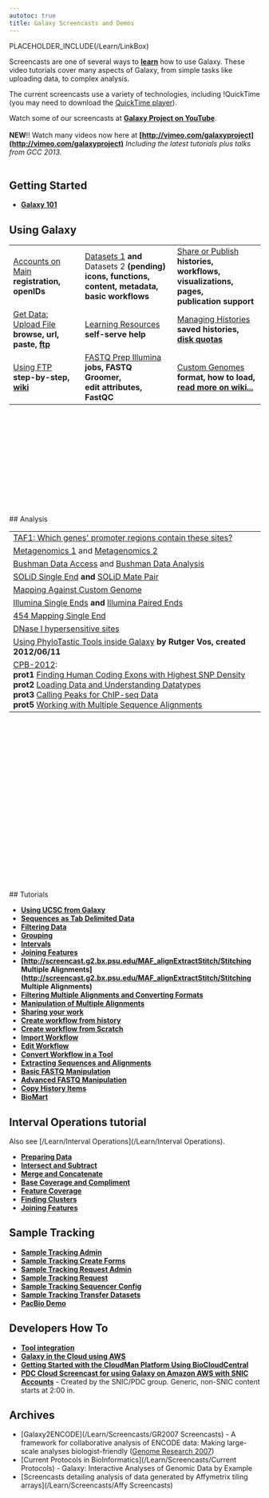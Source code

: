 ```yaml
---
autotoc: true
title: Galaxy Screencasts and Demos
---
```



PLACEHOLDER_INCLUDE(/Learn/LinkBox)
<div class='left'></div>

Screencasts are one of several ways to **[learn](..)** how to use Galaxy.  These video tutorials cover many aspects of Galaxy, from simple tasks like uploading data, to complex analysis.

The current screencasts use a variety of technologies, including !QuickTime (you may need to download the [QuickTime player](http://www.apple.com/quicktime/download/)).

Watch some of our screencasts at **[Galaxy Project on YouTube](http://www.youtube.com/user/nekrut/videos)**.
<br />
<br />
**NEW**!! Watch many videos now here at **[http://vimeo.com/galaxyproject](http://vimeo.com/galaxyproject)**
*Including the latest tutorials plus talks from GCC 2013.*
<br />
<br />
## Getting Started

* **[Galaxy 101](http://screencast.g2.bx.psu.edu/galaxy101/)**

## Using Galaxy
<div class='left'> 
<table>
  <tr>
    <td> </strong><a href='http://vimeo.com/galaxyproject/accounts'>Accounts on Main</a><strong><br /> registration, openIDs</td>
    <td> </strong><a href='http://vimeo.com/galaxyproject/datasets1'>Datasets 1</a><strong> and </strong>Datasets 2<strong> (pending) <br /> icons, functions, <br /> content, metadata, <br /> basic workflows </td>
    <td> </strong><a href='http://vimeo.com/galaxyproject/sharepublish'>Share or Publish</a><strong> <br /> histories, workflows, <br /> visualizations, pages, <br /> publication support </td>
  </tr>
  <tr>
    <td> </strong><a href='http://vimeo.com/galaxyproject/upload'>Get Data: Upload File</a><strong> <br /> browse, url, paste, <a href='http://screencast.g2.bx.psu.edu/quickie_17_ftp_upload/flow.html'>ftp</a> </td>
    <td> </strong><a href='http://vimeo.com/galaxyproject/learning'>Learning Resources</a><strong> <br /> self-serve help </td>
    <td> </strong><a href='http://vimeo.com/galaxyproject/managehistories'>Managing Histories</a><strong> <br /> saved histories, <a href='/Main'>disk quotas</a> </td>
  </tr>
  <tr>
    <td> </strong><a href='http://screencast.g2.bx.psu.edu/quickie_17_ftp_upload/flow.html'>Using FTP</a><strong> <br /> step-by-step, <a href='/FTPUpload'> wiki</a> </td>
    <td> </strong><a href='http://vimeo.com/galaxyproject/fastqprep'>FASTQ Prep Illumina</a><strong> <br /> jobs, FASTQ Groomer, <br /> edit attributes, FastQC </td>
    <td> </strong><a href='http://vimeo.com/galaxyproject/customgenome'>Custom Genomes</a><strong> <br /> format, how to load, <br /> <a href='/Learn/CustomGenomes'>read more on wiki...</a></td>
  </tr>
</table>

</div>
<br />
<br />
<br />
<br />
<br />
<br />
<br />
<br />
<br />
<br />
<br />
<br />
## Analysis
<div class='left'>
<table>
  <tr>
    <td> </strong><a href='http://screencast.g2.bx.psu.edu/flash/TAF1.html'>TAF1: Which genes' promoter regions contain these sites?</a><strong> </td>
  </tr>
  <tr>
    <td> </strong><a href='http://screencast.g2.bx.psu.edu/flash/mg_screencast_1.html'>Metagenomics 1</a> and <a href='http://screencast.g2.bx.psu.edu/flash/mg_screencast_2.html'>Metagenomics 2</a><strong> </td>
  </tr>
  <tr>
    <td> </strong><a href='http://screencast.g2.bx.psu.edu/bushman_access/flow.html'>Bushman Data Access</a> and <a href='http://screencast.g2.bx.psu.edu/bushman_analysis/flow.html'>Bushman Data Analysis</a><strong> </td>
  </tr>
  <tr>
    <td> </strong><a href='http://screencast.g2.bx.psu.edu/quickie8_solid_single_end/flow.html'>SOLiD Single End</a><strong> and </strong><a href='http://screencast.g2.bx.psu.edu/quickie9_solid_mate_pair/flow.html'>SOLiD Mate Pair</a><strong> </td>
  </tr>
  <tr>
    <td> </strong><a href='http://screencast.g2.bx.psu.edu/quickie10_custom_genome/flow.html'>Mapping Against Custom Genome</a><strong> </td>
  </tr>
  <tr>
    <td> </strong><a href='http://screencast.g2.bx.psu.edu/quickie_11_illumina_se/flow.html'>Illumina Single Ends</a><strong> and </strong><a href='http://screencast.g2.bx.psu.edu/quickie12_illumina_pe/flow.html'>Illumina Paired Ends</a><strong> </td>
  </tr>
  <tr>
    <td> </strong><a href='http://screencast.g2.bx.psu.edu/quickie_15_lastz_frag/flow.html'>454 Mapping Single End</a><strong> </td>
  </tr>
  <tr>
    <td> </strong><a href='http://screencast.g2.bx.psu.edu/DNaseIHSS/'>DNase I hypersensitive sites</a><strong> </td>
  </tr>
  <tr>
    <td> </strong><a href='http://www.youtube.com/watch?v=kMME658xOu4&feature=youtu.be'>Using PhyloTastic Tools inside Galaxy</a><strong> by Rutger Vos, created 2012/06/11 </td>
  </tr>
  <tr>
    <td> </strong><a href='http://main.g2.bx.psu.edu/u/galaxyproject/p/using-galaxy-2012'>CPB-2012</a>:<strong> <br /> prot1 </strong><a href='http://vimeo.com/galaxyproject/cbp-usinggalaxy1'>Finding Human Coding Exons with Highest SNP Density</a><strong> <br /> prot2 </strong><a href='http://vimeo.com/galaxyproject/cbp-usinggalaxy2'>Loading Data and Understanding Datatypes</a><strong> <br /> prot3 </strong><a href='http://vimeo.com/galaxyproject/cbp-usinggalaxy3'>Calling Peaks for ChIP-seq Data</a><strong> <br /> prot5 </strong><a href='http://vimeo.com/galaxyproject/cbp-usinggalaxy5'>Working with Multiple Sequence Alignments</a><strong> </td>
  </tr>
</table>

</div>
<br />
<br />
<br />
<br />
<br />
<br />
<br />
<br />
<br />
<br />
<br />
<br />
<br />
<br />
<br />
<br />
<br />
<br />
<br />
<br />
## Tutorials

* **[Using UCSC from Galaxy](http://screencast.g2.bx.psu.edu/UCSC2Galaxy/)**
* **[Sequences as Tab Delimited Data](http://screencast.g2.bx.psu.edu/quickie1_TabSeq/flow.html)** 
* **[Filtering Data](http://screencast.g2.bx.psu.edu/microFilterTabData/)**
* **[Grouping](http://screencast.g2.bx.psu.edu/quickie2_Grouping/flow.html)** 
* **[Intervals](http://screencast.g2.bx.psu.edu/quickie3_Intervals/flow.html)**
* **[Joining Features](http://screencast.g2.bx.psu.edu/quickie5_join/flow.html)**
* **[http://screencast.g2.bx.psu.edu/MAF_alignExtractStitch/Stitching Multiple Alignments](http://screencast.g2.bx.psu.edu/MAF_alignExtractStitch/Stitching Multiple Alignments)**
* **[Filtering Multiple Alignments and Converting Formats](http://screencast.g2.bx.psu.edu/MAF_alignFilterConvert/)**
* **[Manipulation of Multiple Alignments](http://screencast.g2.bx.psu.edu/MAF_manipulation)**
* **[Sharing your work](http://screencast.g2.bx.psu.edu/flash/Sharing.html)**
* **[Create workflow from history](http://screencast.g2.bx.psu.edu/flash/WorkflowFromHistory.html)** 
* **[Create workflow from Scratch](http://screencast.g2.bx.psu.edu/flash/WorkflowFromScratch.html)**
* **[Import Workflow](http://screencast.g2.bx.psu.edu/mt-workflowImport/)**
* **[Edit Workflow](http://screencast.g2.bx.psu.edu/GR_WF_4B/)**
* **[Convert Workflow in a Tool](http://screencast.g2.bx.psu.edu/GR_WF_6/)**
* **[Extracting Sequences and Alignments](http://screencast.g2.bx.psu.edu/flash/SeqAlign.html)**
* **[Basic FASTQ Manipulation](http://screencast.g2.bx.psu.edu/quickie_13_fastq_basic/flow.html)** 
* **[Advanced FASTQ Manipulation](http://screencast.g2.bx.psu.edu/quickie_14_fastq_adv/flow.html)** 
* **[Copy History Items](http://screencast.g2.bx.psu.edu/quickie_16_copyingHistoryItems/index.html)**
* **[BioMart](http://screencast.g2.bx.psu.edu/BioMart2Galaxy/)**


## Interval Operations tutorial

Also see [/Learn/Interval Operations](/Learn/Interval Operations).

* **[Preparing Data](http://screencast.g2.bx.psu.edu/GOPS_PrepareData/)**
* **[Intersect and Subtract](http://screencast.g2.bx.psu.edu/GOPS_IntersectSubtract/)**
* **[Merge and Concatenate](http://screencast.g2.bx.psu.edu/GOPS_MergeConcatenate/)**
* **[Base Coverage and Compliment](http://screencast.g2.bx.psu.edu/GOPS_BaseCoverageComplement/)**
* **[Feature Coverage](http://screencast.g2.bx.psu.edu/GOPS_Coverage/)**
* **[Finding Clusters](http://screencast.g2.bx.psu.edu/GOPS_Cluster/)**
* **[Joining Features](http://screencast.g2.bx.psu.edu/quickie5_join/flow.htm)** 


## Sample Tracking

* **[Sample Tracking Admin](http://screencast.g2.bx.psu.edu/sample_tracking/admin_tasks.html)**
* **[Sample Tracking Create Forms](http://screencast.g2.bx.psu.edu/sample_tracking/create_forms.html)**
* **[Sample Tracking Request Admin](http://screencast.g2.bx.psu.edu/sample_tracking/create_request_admin.html)**
* **[Sample Tracking Request](http://screencast.g2.bx.psu.edu/sample_tracking/create_request.html)**
* **[Sample Tracking Sequencer Config](http://screencast.g2.bx.psu.edu/sample_tracking/create_seq_conf.html)**
* **[Sample Tracking Transfer Datasets](http://screencast.g2.bx.psu.edu/sample_tracking/create_transfer_datasets.html)**
* **[PacBio Demo](http://screencast.g2.bx.psu.edu/pacBio-demo/)**

## Developers How To

* **[Tool integration](http://screencast.g2.bx.psu.edu/toolIntegration/)**
* **[Galaxy in the Cloud using AWS](http://screencast.g2.bx.psu.edu/cloud/)**
* **[Getting Started with the CloudMan Platform Using BioCloudCentral](http://www.youtube.com/watch?v=AKu_CbbgEj0)**
* **[PDC Cloud Screencast for using Galaxy on Amazon AWS with SNIC Accounts](http://www.youtube.com/watch?v=Jzp0D2dTbbo)** - Created by the SNIC/PDC group.  Generic, non-SNIC content starts at 2:00 in.


## Archives

* [Galaxy2ENCODE](/Learn/Screencasts/GR2007 Screencasts) - A framework for collaborative analysis of ENCODE data: Making large-scale analyses biologist-friendly ([Genome Research 2007](http://www.genome.org/cgi/content/full/17/6/960))
* [Current Protocols in BioInformatics](/Learn/Screencasts/Current Protocols) - Galaxy: Interactive Analyses of Genomic Data by Example
* [Screencasts detailing analysis of data generated by Affymetrix tiling arrays](/Learn/Screencasts/Affy Screencasts)
